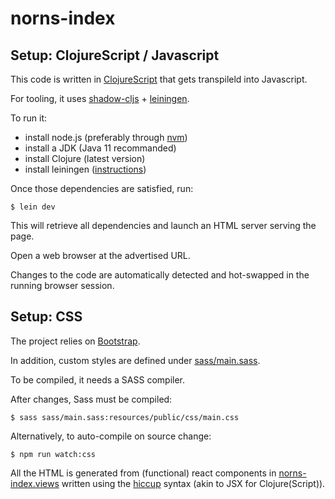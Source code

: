 # norns-index


## Setup: ClojureScript / Javascript

This code is written in [ClojureScript](https://clojurescript.org/) that gets transpileld into Javascript.

For tooling, it uses [shadow-cljs](https://github.com/thheller/shadow-cljs) + [leiningen](https://leiningen.org/).

To run it:
- install node.js (preferably through [nvm](https://github.com/nvm-sh/nvm))
- install a JDK (Java 11 recommanded)
- install Clojure (latest version)
- install leiningen ([instructions](https://leiningen.org/#install))

Once those dependencies are satisfied, run:

    $ lein dev

This will retrieve all dependencies and launch an HTML server serving the page.

Open a web browser at the advertised URL.

Changes to the code are automatically detected and hot-swapped in the running browser session.


## Setup: CSS

The project relies on [Bootstrap](https://getbootstrap.com/).

In addition, custom styles are defined under [sass/main.sass](./sass/main.sass).

To be compiled, it needs a SASS compiler.

After changes, Sass must be compiled:

    $ sass sass/main.sass:resources/public/css/main.css

Alternatively, to auto-compile on source change:

    $ npm run watch:css

All the HTML is generated from (functional) react components in [norns-index.views](./src/cljs/norns_index/views.cljs) written using the [hiccup](https://github.com/weavejester/hiccup) syntax (akin to JSX for Clojure(Script)).
